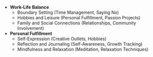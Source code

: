 
- **Work-Life Balance**
    - Boundary Setting (Time Management, Saying No)
    - Hobbies and Leisure (Personal Fulfillment, Passion Projects)
    - Family and Social Connections (Relationships, Community Involvement)
- **Personal Fulfillment**
    - Self-Expression (Creative Outlets, Hobbies)
    - Reflection and Journaling (Self-Awareness, Growth Tracking)
    - Mindfulness and Relaxation (Meditation, Relaxation Techniques)
